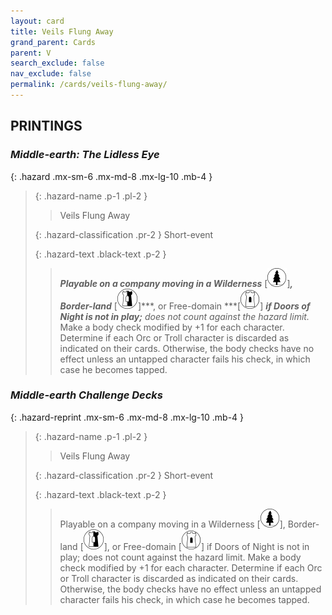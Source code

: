 ```yaml
---
layout: card
title: Veils Flung Away
grand_parent: Cards
parent: V
search_exclude: false
nav_exclude: false
permalink: /cards/veils-flung-away/
---
```


## PRINTINGS


### _Middle-earth: The Lidless Eye_

{: .hazard .mx-sm-6 .mx-md-8 .mx-lg-10 .mb-4 }
> {: .hazard-name .p-1 .pl-2 }
> > <div class="hazard-mp"></div>
> > <div class="card-name">Veils Flung Away</div>
>
> {: .hazard-classification .pr-2 }
> Short-event
>
> {: .hazard-text .black-text .p-2 }
> > ***Playable on a company moving in a Wilderness*** \[![](/assets/images/wilderness.svg)]***, Border-land*** \[![](/assets/images/border-land.svg)]***, or Free-domain ***\[![](/assets/images/free-domain.svg)] ***if Doors of Night is not in play;*** _does not count against the hazard limit._  Make a body check modified by +1 for each character. Determine if each Orc or Troll character is discarded as indicated on their cards. Otherwise, the body checks have no effect unless an untapped character fails his check, in which case he becomes tapped.  
>

### _Middle-earth Challenge Decks_

{: .hazard-reprint .mx-sm-6 .mx-md-8 .mx-lg-10 .mb-4 }
> {: .hazard-name .p-1 .pl-2 }
> > <div class="hazard-mp"></div>
> > <div class="card-name">Veils Flung Away</div>
>
> {: .hazard-classification .pr-2 }
> Short-event
>
> {: .hazard-text .black-text .p-2 }
> > Playable on a company moving in a Wilderness \[![](/assets/images/wilderness.svg)], Border-land \[![](/assets/images/border-land.svg)], or Free-domain \[![](/assets/images/free-domain.svg)] if Doors of Night is not in play; does not count against the hazard limit.  Make a body check modified by +1 for each character. Determine if each Orc or Troll character is discarded as indicated on their cards. Otherwise, the body checks have no effect unless an untapped character fails his check, in which case he becomes tapped.  
>
